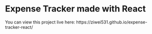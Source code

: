 <h1>Expense Tracker made with React</h1>

<p>You can view this project live here: https://ziwei531.github.io/expense-tracker-react/</p>
